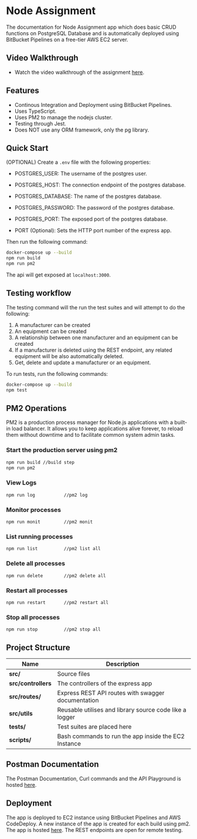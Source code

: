 # Node Assignment

The documentation for Node Assignment app which does basic CRUD functions on PostgreSQL Database and is automatically deployed using BitBucket Pipelines on a free-tier AWS EC2 server.

## Video Walkthrough

- Watch the video walkthrough of the assignment [here](https://www.loom.com/share/19e83b5418ba43a3a8f03c16ed543c43).

## Features

- Continous Integration and Deployment using BitBucket Pipelines.
- Uses TypeScript.
- Uses PM2 to manage the nodejs cluster.
- Testing through Jest.
- Does NOT use any ORM framework, only the pg library.

## Quick Start

(OPTIONAL) Create a `.env` file with the following properties:

- POSTGRES_USER: The username of the postgres user.

- POSTGRES_HOST: The connection endpoint of the postgres database.

- POSTGRES_DATABASE: The name of the postgres database.

- POSTGRES_PASSWORD: The password of the postgres database.

- POSTGRES_PORT: The exposed port of the postgres database.

- PORT (Optional): Sets the HTTP port number of the express app.

Then run the following command:

```bash
docker-compose up --build
npm run build
npm run pm2
```

The api will get exposed at `localhost:3000`.

## Testing workflow

The testing command will the run the test suites and will attempt to do the following:

1. A manufacturer can be created
2. An equipment can be created
3. A relationship between one manufacturer and an equipment can be created
4. If a manufacturer is deleted using the REST endpoint, any related equipment will be also automatically deleted.
5. Get, delete and update a manufacturer or an equipment.

To run tests, run the following commands:

```bash
docker-compose up --build
npm test
```

## PM2 Operations

PM2 is a production process manager for Node.js applications with a built-in load balancer. It allows you to keep applications alive forever, to reload them without downtime and to facilitate common system admin tasks.

### Start the production server using pm2

``` bash
npm run build //build step
npm run pm2
```

### View Logs

``npm run log           //pm2 log``

### Monitor processes

``npm run monit         //pm2 monit``

### List running processes

``npm run list          //pm2 list all``

### Delete all processes

``npm run delete        //pm2 delete all``

### Restart all processes

``npm run restart       //pm2 restart all``

### Stop all processes

``npm run stop          //pm2 stop all``

## Project Structure

| Name                | Description                                             |
| ------------------- | ------------------------------------------------------- |
| **src/**            | Source files                                            |
| **src/controllers** | The controllers of the express app                      |
| **src/routes/**     | Express REST API routes with swagger documentation      |
| **src/utils**       | Reusable utilises and library source code like a logger |
| **tests/**          | Test suites are placed here                             |
| **scripts/**        | Bash commands to run the app inside the EC2 Instance    |

## Postman Documentation

The Postman Documentation, Curl commands and the API Playground is hosted [here](https://documenter.getpostman.com/view/18809944/UyxdK964).

## Deployment

The app is deployed to EC2 instance using BitBucket Pipelines and AWS CodeDeploy. A new instance of the app is created for each build using pm2.
The app is hosted [here](http://3.80.186.17:3000/manufacturer). The REST endpoints are open for remote testing.
